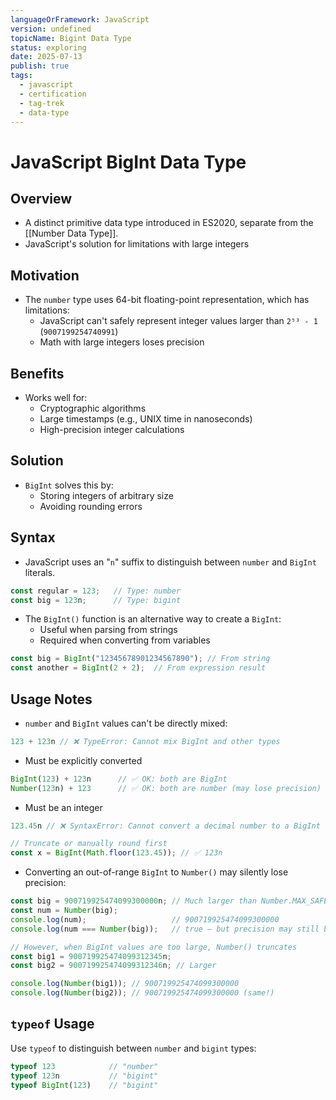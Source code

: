 ```yaml
---
languageOrFramework: JavaScript
version: undefined
topicName: Bigint Data Type
status: exploring
date: 2025-07-13
publish: true
tags:
  - javascript
  - certification
  - tag-trek
  - data-type
---
```

# JavaScript BigInt Data Type

## Overview
- A distinct primitive data type introduced in ES2020, separate from the [[Number Data Type]].
- JavaScript's solution for limitations with large integers

## Motivation
 -  The `number` type uses 64-bit floating-point representation, which has limitations:
     - JavaScript can't safely represent integer values larger than `2⁵³ - 1` (`9007199254740991`)
     - Math with large integers loses precision

## Benefits
- Works well for:
    - Cryptographic algorithms
    - Large timestamps (e.g., UNIX time in nanoseconds)
    - High-precision integer calculations

## Solution
- `BigInt` solves this by:
    - Storing integers of arbitrary size
    - Avoiding rounding errors

## Syntax
- JavaScript uses an "`n`" suffix to distinguish between `number` and `BigInt` literals.
```javascript
const regular = 123;   // Type: number
const big = 123n;      // Type: bigint
```
- The `BigInt()` function is an alternative way to create a `BigInt`:
    - Useful when parsing from strings
    - Required when converting from variables
```javascript
const big = BigInt("12345678901234567890"); // From string
const another = BigInt(2 + 2);  // From expression result
```


## Usage Notes
- `number` and `BigInt` values can't be directly mixed:
```javascript
123 + 123n // ❌ TypeError: Cannot mix BigInt and other types
```
- Must be explicitly converted
```javascript
BigInt(123) + 123n      // ✅ OK: both are BigInt
Number(123n) + 123      // ✅ OK: both are number (may lose precision)
```
- Must be an integer
``` javascript
123.45n // ❌ SyntaxError: Cannot convert a decimal number to a BigInt

// Truncate or manually round first
const x = BigInt(Math.floor(123.45)); // ✅ 123n
```
- Converting an out-of-range `BigInt` to `Number()` may silently lose precision:
```javascript
const big = 900719925474099300000n; // Much larger than Number.MAX_SAFE_INTEGER
const num = Number(big);
console.log(num);                   // 900719925474099300000
console.log(num === Number(big));   // true — but precision may still be lost

// However, when BigInt values are too large, Number() truncates
const big1 = 900719925474099312345n; 
const big2 = 900719925474099312346n; // Larger

console.log(Number(big1)); // 900719925474099300000
console.log(Number(big2)); // 900719925474099300000 (same!)
```

## `typeof` Usage
Use `typeof` to distinguish between `number` and `bigint` types:
```javascript
typeof 123            // "number"
typeof 123n           // "bigint"
typeof BigInt(123)    // "bigint"
``` 